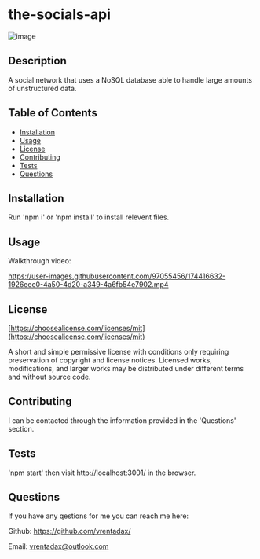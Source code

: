 # the-socials-api

![image](https://img.shields.io/badge/license-MIT-brightgreen)
  

## Description

A social network that uses a NoSQL database able to handle large amounts of unstructured data.

## Table of Contents
- [Installation](#installation)
- [Usage](#usage)
- [License](#license)
- [Contributing](#contributing)
- [Tests](#tests)
- [Questions](#questions)

## Installation

Run 'npm i' or 'npm install' to install relevent files.

## Usage

Walkthrough video:



https://user-images.githubusercontent.com/97055456/174416632-1926eec0-4a50-4d20-a349-4a6fb54e7902.mp4



  
## License

[https://choosealicense.com/licenses/mit](https://choosealicense.com/licenses/mit)

A short and simple permissive license with conditions only requiring preservation of copyright and license notices. Licensed works, modifications, and larger works may be distributed under different terms and without source code.
  

## Contributing

I can be contacted through the information provided in the 'Questions' section.

## Tests

'npm start' then visit http://localhost:3001/ in the browser.

## Questions

If you have any qestions for me you can reach me here:

Github: https://github.com/vrentadax/
  
Email: vrentadax@outlook.com
